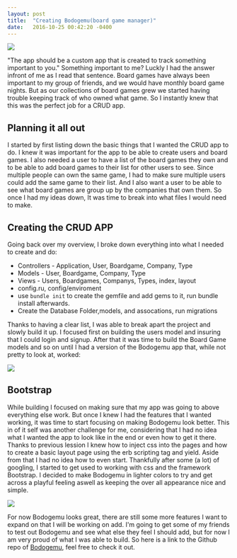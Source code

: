 ```yaml
---
layout: post
title:  "Creating Bodogemu(board game manager)"
date:   2016-10-25 00:42:20 -0400
---
```


![](http://imgur.com/FQjFsfx.jpg)

<p>
	 "The app should be a custom app that is created to track something important to you."
 Something important to me? Luckly I had the answer infront of me as I read that sentence.
Board games have always been important to my group of friends, and we would have monthly board game nights. But as our collections of board games grew we started having trouble keeping track of who owned what game. So I instantly knew that this was the perfect job for a CRUD app.</p>

## Planning it all out
<p>
I started by first listing down the basic things that I wanted the CRUD app to do. I knew it was important for the app to be able to create users and board games. I also needed a user to have a list of the board games they own and to be able to add board games to their list for other users to see. Since multiple people can own the same game, I had to make sure multiple users could add the same game to their list. And I also want a user to be able to see what board games are group up by the companies that own them. So once I had my ideas down, It was time to break into what files I would need to make.
</p>

## Creating the CRUD APP
<p>
  Going back over my overview, I broke down everything into what I needed to create and do:
</p>	
<ul>
  	  <li>Controllers - Application, User, Boardgame, Company, Type</li>
  	  <li>Models - User, Boardgame, Company, Type</li>
	  <li>Views - Users, Boardgames, Companys, Types, index, layout</li>
	  <li>config.ru, config/enviroment</li>
	  <li>use <code>bundle init</code> to create the gemfile and add gems to it, run bundle install afterwards.</li>
	  <li>Create the Database Folder,models, and assocations, run migrations</li>
</ul>
<p>
Thanks to having a clear list, I was able to break apart the project and slowly build it up. I focused first on building the users model and insuring that I could login and signup. After that it was time to build the Board Game models and so on until I had a version of the Bodogemu app that, while not pretty to look at, worked:
</p>

  ![](http://imgur.com/wQq8xvt.jpg)
  
## Bootstrap
 <p>
 	While building I focused on making sure that my app was going to above everything else work. But once I knew I had the features that I wanted working, it was time to start focusing on making Bodogemu look better. This in of it self was another challenge for me, considering that I had no idea what I wanted the app to look like in the end or even how to get it there. Thanks to previous lession I knew how to inject css into the pages and how to create a basic layout page using the erb scripting tag and yield. Aside from that I had no idea how to even start. Thankfully after some (a lot) of googling, I started to get used to working with css and the framework Bootstrap. I decided to make Bodogemu in lighter colors to try and get across a playful feeling aswell as keeping the over all appearance nice and simple.</p>
 
  ![](http://i.imgur.com/aOnh3Iw.jpg)

<p>
For now Bodogemu looks great, there are still some more features I want to expand on that I will be working on add. I'm going to get some of my friends to test out Bodogemu and see what else they feel I should add, but for now I am very proud of what I was able to build. So here is a link to the Github repo of <a href="https://github.com/Alicekb/board-game-manager">Bodogemu</a>, feel free to check it out.
</p>
